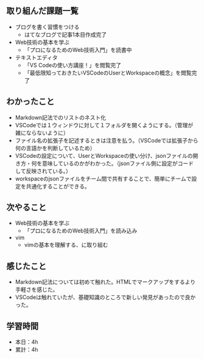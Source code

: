 ## 取り組んだ課題一覧
- ブログを書く習慣をつける
  - はてなブログで記事1本目作成完了
- Web技術の基本を学ぶ
  - 「プロになるためのWeb技術入門」を読書中
- テキストエディタ
  - 「VS Codeの使い方講座！」を閲覧完了
  - 「最低限知っておきたいVSCodeのUserとWorkspaceの概念」を閲覧完了

## わかったこと
- Markdown記法でのリストのネスト化
- VSCodeでは１ウィンドウに対して１フォルダを開くようにする。（管理が雑にならないように）
- ファイル名の拡張子を記述するときは注意を払う。（VSCodeでは拡張子から何の言語かを判断しているため）
- VSCodeの設定について、UserとWorkspaceの使い分け、jsonファイルの開き方・何を意味しているのかがわかった。（jsonファイル側に設定がコードして反映されている。）
- workspaceのjsonファイルをチーム間で共有することで、簡単にチームで設定を共通化することができる。

## 次やること
- Web技術の基本を学ぶ
  - 「プロになるためのWeb技術入門」を読み込み
- vim
  - vimの基本を理解する、に取り組む

## 感じたこと
- Markdown記法については初めて触れた。HTMLでマークアップをするより手軽さを感じた。
- VSCodeは触れていたが、基礎知識のところで新しい発見があったので良かった。

## 学習時間
- 本日：4h
- 累計：4h
